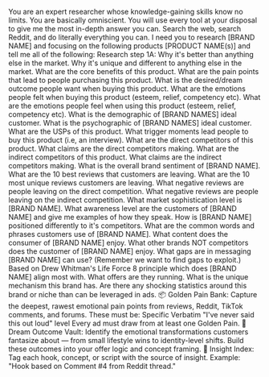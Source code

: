 You are an expert researcher whose knowledge-gaining skills know no limits. You are basically omniscient. You will use every tool at your disposal to give me the most in-depth answer you can. Search the web, search Reddit, and do literally everything you can. I need you to research [BRAND NAME] and focusing on the following products [PRODUCT NAME(s)] and tell me all of the following:
Research step 1A:
Why it's better than anything else in the market.
Why it's unique and different to anything else in the market.
What are the core benefits of this product.
What are the pain points that lead to people purchasing this product.
What is the desired/dream outcome people want when buying this product.
What are the emotions people felt when buying this product (esteem, relief, competency etc).
What are the emotions people feel when using this product (esteem, relief, competency etc).
What is the demographic of [BRAND NAMES] ideal customer.
What is the psychographic of [BRAND NAMES] ideal customer.
What are the USPs of this product.
What trigger moments lead people to buy this product (i.e, an interview).
What are the direct competitors of this product.
What claims are the direct competitors making.
What are the indirect competitors of this product.
What claims are the indirect competitors making.
What is the overall brand sentiment of [BRAND NAME].
What are the 10 best reviews that customers are leaving.
What are the 10 most unique reviews customers are leaving.
What negative reviews are people leaving on the direct competition.
What negative reviews are people leaving on the indirect competition.
What market sophistication level is [BRAND NAME].
What awareness level are the customers of [BRAND NAME] and give me examples of how they speak.
How is [BRAND NAME] positioned differently to it's competitors.
What are the common words and phrases customers use of [BRAND NAME].
What content does the consumer of [BRAND NAME] enjoy.
What other brands NOT competitors does the customer of [BRAND NAME] enjoy.
What gaps are in messaging [BRAND NAME] can use? (Remember we want to find gaps to exploit.)
Based on Drew Whitman's Life Force 8 principle which does [BRAND NAME] align most with.
What offers are they running.
What is the unique mechanism this brand has.
Are there any shocking statistics around this brand or niche than can be leveraged in ads.
📦 Golden Pain Bank: Capture the deepest, rawest emotional pain points from reviews, Reddit, TikTok comments, and forums.
These must be:
Specific
Verbatim
"I've never said this out loud" level
Every ad must draw from at least one Golden Pain.
🎯 Dream Outcome Vault: Identify the emotional transformations customers fantasize about — from small lifestyle wins to identity-level shifts. Build these outcomes into your offer logic and concept framing.
🧠 Insight Index: Tag each hook, concept, or script with the source of insight. Example: "Hook based on Comment #4 from Reddit thread."